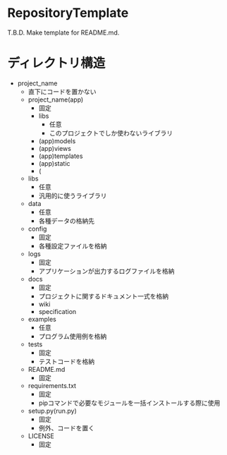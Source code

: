 # RepositoryTemplate

T.B.D.
Make template for README.md.

# ディレクトリ構造

 - project\_name
     - 直下にコードを置かない
     - project\_name(app)
         - 固定
         - libs
            - 任意
            - このプロジェクトでしか使わないライブラリ
         - (app)models
         - (app)views
         - (app)templates
         - (app)static
         - (
     - libs
         - 任意
         - 汎用的に使うライブラリ
     - data
         - 任意
         - 各種データの格納先
     - config
         - 固定
         - 各種設定ファイルを格納
     - logs
         - 固定
         - アプリケーションが出力するログファイルを格納
     - docs
         - 固定
         - プロジェクトに関するドキュメント一式を格納
         - wiki
         - specification
     - examples
         - 任意
         - プログラム使用例を格納
     - tests
         - 固定
         - テストコードを格納
     - README.md
         - 固定
     - requirements.txt
         - 固定
         - pipコマンドで必要なモジュールを一括インストールする際に使用
     - setup.py(run.py)
         - 固定
         - 例外、コードを置く
     - LICENSE
         - 固定
